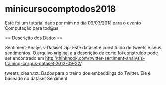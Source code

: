 # minicursocomptodos2018

Este foi um tutorial dado por mim no dia 09/03/2018 para o evento Computação para tod@as.

== Descrição dos Dados ==


Sentiment-Analysis-Dataset.zip: Este dataset é constituido de tweets e seus sentimentos. O arquivo 
original e a descrição de como foi construído pode ser encontrado em http://thinknook.com/twitter-sentiment-analysis-training-corpus-dataset-2012-09-22/.

tweets_clean.txt: Dados para o treino dos embeddings do Twitter. Ele é baseado no dataset Sentiment
